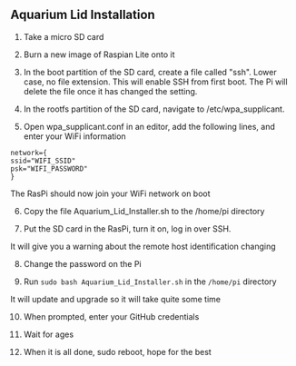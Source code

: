 
Aquarium Lid Installation
-------------------------

1. Take a micro SD card

2. Burn a new image of Raspian Lite onto it

3. In the boot partition of the SD card, create a file called "ssh". Lower case, no file extension.
This will enable SSH from first boot. The Pi will delete the file once it has changed the setting.

4. In the rootfs partition of the SD card, navigate to /etc/wpa_supplicant.

5. Open wpa_supplicant.conf in an editor, add the following lines, and enter your WiFi information

```
network={
ssid="WIFI_SSID"
psk="WIFI_PASSWORD"
}
```

The RasPi should now join your WiFi network on boot

6. Copy the file Aquarium_Lid_Installer.sh to the /home/pi directory

7. Put the SD card in the RasPi, turn it on, log in over SSH.

It will give you a warning about the remote host identification changing

8. Change the password on the Pi

9. Run `sudo bash Aquarium_Lid_Installer.sh` in the `/home/pi` directory

It will update and upgrade so it will take quite some time

10. When prompted, enter your GitHub credentials

11. Wait for ages

12. When it is all done, sudo reboot, hope for the best
